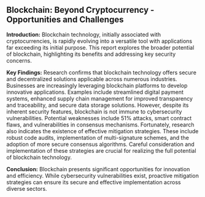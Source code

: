 ## Blockchain: Beyond Cryptocurrency - Opportunities and Challenges

**Introduction:** Blockchain technology, initially associated with cryptocurrencies, is rapidly evolving into a versatile tool with applications far exceeding its initial purpose. This report explores the broader potential of blockchain, highlighting its benefits and addressing key security concerns.

**Key Findings:** Research confirms that blockchain technology offers secure and decentralized solutions applicable across numerous industries. Businesses are increasingly leveraging blockchain platforms to develop innovative applications. Examples include streamlined digital payment systems, enhanced supply chain management for improved transparency and traceability, and secure data storage solutions. However, despite its inherent security features, blockchain is not immune to cybersecurity vulnerabilities. Potential weaknesses include 51% attacks, smart contract flaws, and vulnerabilities in consensus mechanisms. Fortunately, research also indicates the existence of effective mitigation strategies. These include robust code audits, implementation of multi-signature schemes, and the adoption of more secure consensus algorithms. Careful consideration and implementation of these strategies are crucial for realizing the full potential of blockchain technology.

**Conclusion:** Blockchain presents significant opportunities for innovation and efficiency. While cybersecurity vulnerabilities exist, proactive mitigation strategies can ensure its secure and effective implementation across diverse sectors.